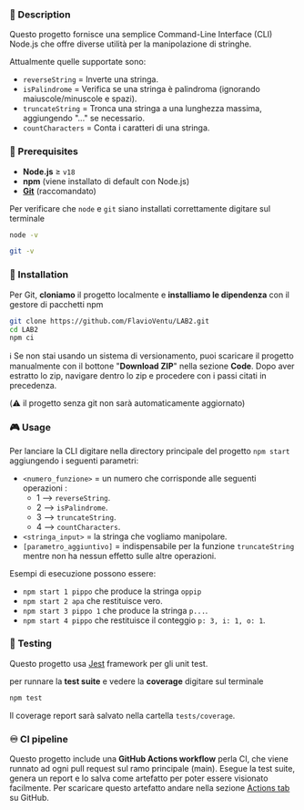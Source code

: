 ### 🎯 Description

Questo progetto fornisce una semplice Command-Line Interface (CLI) Node.js che offre diverse utilità per la manipolazione di stringhe.

Attualmente quelle supportate sono:

- `reverseString` = Inverte una stringa.
- `isPalindrome` = Verifica se una stringa è palindroma (ignorando maiuscole/minuscole e spazi).
- `truncateString` = Tronca una stringa a una lunghezza massima, aggiungendo "..." se necessario.
- `countCharacters` = Conta i caratteri di una stringa.

### 📜 Prerequisites

- **Node.js** ≥ `v18`
- **npm** (viene installato di default con Node.js)
- [**Git**](https://git-scm.com/) (raccomandato)

Per verificare che `node` e `git` siano installati correttamente digitare sul terminale

```bash
node -v
```

```bash
git -v
```

### 🔧 Installation

Per Git, **cloniamo** il progetto localmente e **installiamo le dipendenza** con il gestore di pacchetti npm

```bash
git clone https://github.com/FlavioVentu/LAB2.git
cd LAB2
npm ci
```

ℹ️ Se non stai usando un sistema di versionamento, puoi scaricare il progetto manualmente con il bottone "**Download ZIP**" nella sezione **Code**. Dopo aver estratto lo zip, navigare dentro lo zip e procedere con i passi citati in precedenza.

(⚠️ il progetto senza git non sarà automaticamente aggiornato)

### 🎮 Usage

Per lanciare la CLI digitare nella directory principale del progetto `npm start` aggiungendo i seguenti parametri:

- `<numero_funzione>` = un numero che corrisponde alle seguenti operazioni :
  - 1 --> `reverseString`.
  - 2 --> `isPalindrome`.
  - 3 --> `truncateString`.
  - 4 --> `countCharacters`.
- `<stringa_input>` = la stringa che vogliamo manipolare.
- `[parametro_aggiuntivo]` = indispensabile per la funzione `truncateString` mentre non ha nessun effetto sulle altre operazioni.

Esempi di esecuzione possono essere:

- `npm start 1 pippo` che produce la stringa `oppip`
- `npm start 2 apa` che restituisce vero.
- `npm start 3 pippo 1` che produce la stringa `p...`.
- `npm start 4 pippo` che restituisce il conteggio `p: 3, i: 1, o: 1`.

### 🧪 Testing

Questo progetto usa [Jest](https://jestjs.io/) framework per gli unit test.

per runnare la **test suite** e vedere la **coverage** digitare sul terminale

```bash
npm test
```

Il coverage report sarà salvato nella cartella `tests/coverage`.

### ♾️ CI pipeline

Questo progetto include una **GitHub Actions workflow** perla CI, che viene runnato ad ogni pull request sul ramo principale (main). Esegue la test suite, genera un report e lo salva come artefatto per poter essere visionato facilmente. Per scaricare questo artefatto andare nella sezione [Actions tab](https://github.com/FlavioVentu/LAB2/actions) su GitHub.
